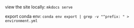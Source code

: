 view the site locally: `mkdocs serve`

export conda env: `conda env export | grep -v "^prefix: " > environment.yml`